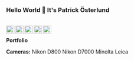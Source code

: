 ### Hello World 👋 It's Patrick Österlund

<br/>


<a href="https://twitter.com/b0red"/>
<img align="left" alt="b0red | Twitter" width="22px" src="https://cdn.jsdelivr.net/npm/simple-icons@v3/icons/twitter.svg" />
</a>
<a href="https://www.linkedin.com/in/patrickosterlund/"/>
<img align="left" alt="Patrick Osterlund" width="22px" src="https://cdn.jsdelivr.net/npm/simple-icons@v3/icons/linkedin.svg" />
</a>

<a href="https://www.instagram.com/mrakita/">
<img align="left" alt="MrAkita" width="22px" src="https://cdn.jsdelivr.net/npm/simple-icons@v3/icons/instagram.svg" />
</a>

<a href="https://500px.com/p/mrakita?view=photos"/>
<img align="left" alt="mrakita" width=22px" src="https://cdn.jsdelivr.net/npm/simple-icons@3.13.0/icons/500px.svg" />
</a>

<a href="facebook.com"/>
<img align="left" alt="patrick osterlund" width=22px" src=" https://cdn.jsdelivr.net/npm/simple-icons@3.13.0/icons/facebook.svg" />
</a>
<br />

**Portfolio**


**Cameras:**
Nikon D800
Nikon D7000
Minolta
Leica
